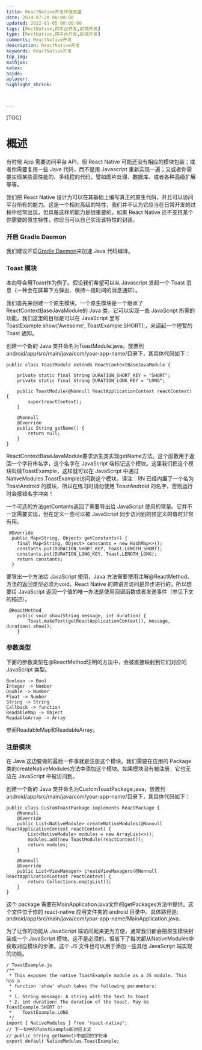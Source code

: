 ```yaml
---
title: ReactNative开发环境搭建
date: 2014-07-20 00:00:00
updated: 2022-01-05 00:00:00
tags: [RectNative,跨平台开发,前端开发]
type: [RectNative,跨平台开发,前端开发]
comments: ReactNative开发
description: ReactNative开发
keywords: ReactNative开发
top_img:
mathjax:
katex:
aside:
aplayer:
highlight_shrink:



---
```


[TOC]

# 概述

有时候 App 需要访问平台 API，但 React Native 可能还没有相应的模块包装；或者你需要复用一些 Java 代码，而不是用 Javascript 重新实现一遍；又或者你需要实现某些高性能的、多线程的代码，譬如图片处理、数据库、或者各种高级扩展等等。

我们把 React Native 设计为可以在其基础上编写真正的原生代码，并且可以访问平台所有的能力。这是一个相对高级的特性，我们并不认为它应当在日常开发的过程中经常出现，但具备这样的能力是很重要的。如果 React Native 还不支持某个你需要的原生特性，你应当可以自己实现该特性的封装。

### 开启 Gradle Daemon

我们建议开启[Gradle Daemon](https://docs.gradle.org/2.9/userguide/gradle_daemon.html)来加速 Java 代码编译。

### Toast 模块
本向导会用Toast作为例子。假设我们希望可以从 Javascript 发起一个 Toast 消息（一种会在屏幕下方弹出、保持一段时间的消息通知）。

我们首先来创建一个原生模块。一个原生模块是一个继承了ReactContextBaseJavaModule的 Java 类，它可以实现一些 JavaScript 所需的功能。我们这里的目标是可以在 JavaScript 里写ToastExample.show('Awesome', ToastExample.SHORT);，来调起一个短暂的 Toast 通知。

创建一个新的 Java 类并命名为ToastModule.java，放置到android/app/src/main/java/com/your-app-name/目录下，其具体代码如下：

```
public class ToastModule extends ReactContextBaseJavaModule {

    private static final String DURATION_SHORT_KEY = "SHORT";
    private static final String DURATION_LONG_KEY = "LONG";

    public ToastModule(@Nonnull ReactApplicationContext reactContext) {
        super(reactContext);
    }

    @Nonnull
    @Override
    public String getName() {
        return null;
    }
}
```
ReactContextBaseJavaModule要求派生类实现getName方法。这个函数用于返回一个字符串名字，这个名字在 JavaScript 端标记这个模块。这里我们把这个模块叫做ToastExample，这样就可以在 JavaScript 中通过NativeModules.ToastExample访问到这个模块。译注：RN 已经内置了一个名为 ToastAndroid 的模块，所以在练习时请勿使用 ToastAndroid 的名字，否则运行时会报错名字冲突！

一个可选的方法getContants返回了需要导出给 JavaScript 使用的常量。它并不一定需要实现，但在定义一些可以被 JavaScript 同步访问到的预定义的值时非常有用。


```
 @Override
  public Map<String, Object> getConstants() {
    final Map<String, Object> constants = new HashMap<>();
    constants.put(DURATION_SHORT_KEY, Toast.LENGTH_SHORT);
    constants.put(DURATION_LONG_KEY, Toast.LENGTH_LONG);
    return constants;
  }
```

要导出一个方法给 JavaScript 使用，Java 方法需要使用注解@ReactMethod。方法的返回类型必须为void。React Native 的跨语言访问是异步进行的，所以想要给 JavaScript 返回一个值的唯一办法是使用回调函数或者发送事件（参见下文的描述）。

```
 @ReactMethod
    public void show(String message, int duration) {
        Toast.makeText(getReactApplicationContext(), message, duration).show();
    }
```

### 参数类型

下面的参数类型在@ReactMethod注明的方法中，会被直接映射到它们对应的 JavaScript 类型。

```
Boolean -> Bool
Integer -> Number
Double -> Number
Float -> Number
String -> String
Callback -> function
ReadableMap -> Object
ReadableArray -> Array
```
参阅ReadableMap和ReadableArray。

### 注册模块
在 Java 这边要做的最后一件事就是注册这个模块。我们需要在应用的 Package 类的createNativeModules方法中添加这个模块。如果模块没有被注册，它也无法在 JavaScript 中被访问到。

创建一个新的 Java 类并命名为CustomToastPackage.java，放置到android/app/src/main/java/com/your-app-name/目录下，其具体代码如下：


```
public class CustomToastPackage implements ReactPackage {
    @Nonnull
    @Override
    public List<NativeModule> createNativeModules(@Nonnull ReactApplicationContext reactContext) {
        List<NativeModule> modules = new ArrayList<>();
        modules.add(new ToastModule(reactContext));
        return modules;
    }

    @Nonnull
    @Override
    public List<ViewManager> createViewManagers(@Nonnull ReactApplicationContext reactContext) {
        return Collections.emptyList();
    }
}
```
这个 package 需要在MainApplication.java文件的getPackages方法中提供。这个文件位于你的 react-native 应用文件夹的 android 目录中。具体路径是: android/app/src/main/java/com/your-app-name/MainApplication.java.



为了让你的功能从 JavaScript 端访问起来更为方便，通常我们都会把原生模块封装成一个 JavaScript 模块。这不是必须的，但省下了每次都从NativeModules中获取对应模块的步骤。这个 JS 文件也可以用于添加一些其他 JavaScript 端实现的功能。
```
/ ToastExample.js
/**
 * This exposes the native ToastExample module as a JS module. This has a
 * function 'show' which takes the following parameters:
 *
 * 1. String message: A string with the text to toast
 * 2. int duration: The duration of the toast. May be ToastExample.SHORT or
 *    ToastExample.LONG
 */
import { NativeModules } from "react-native";
// 下一句中的ToastExample即对应上文
// public String getName()中返回的字符串
export default NativeModules.ToastExample;
```
